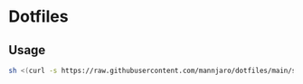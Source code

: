 # Dotfiles

## Usage

```sh
sh <(curl -s https://raw.githubusercontent.com/mannjaro/dotfiles/main/setup.sh)
```
